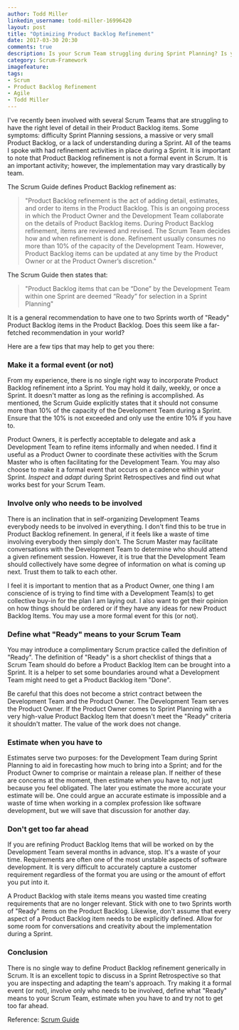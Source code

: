 ```yaml
---
author: Todd Miller
linkedin_username: todd-miller-16996420
layout: post
title: "Optimizing Product Backlog Refinement"
date: 2017-03-30 20:30
comments: true
description: Is your Scrum Team struggling during Sprint Planning? Is your Product Backlog in shambles?
category: Scrum-Framework
imagefeature:
tags:
- Scrum
- Product Backlog Refinement
- Agile
- Todd Miller
---
```


[//]: # (Situation)
I've recently been involved with several Scrum Teams that are struggling to have the right level of detail in their Product Backlog items. Some symptoms: difficulty Sprint Planning sessions, a massive or very small Product Backlog, or a lack of understanding during a Sprint. All of the teams I spoke with had refinement activities in place during a Sprint. It is important to note that Product Backlog refinement is not a formal event in Scrum. It is an important activity; however, the implementation may vary drastically by team.

The Scrum Guide defines Product Backlog refinement as:

>"Product Backlog refinement is the act of adding detail, estimates, and order to items in the Product Backlog. This is an ongoing process in which the Product Owner and the Development Team collaborate on the details of Product Backlog items. During Product Backlog refinement, items are reviewed and revised. The Scrum Team decides how and when refinement is done. Refinement usually consumes no more than 10% of the capacity of the Development Team. However, Product Backlog items can be updated at any time by the Product Owner or at the Product Owner’s discretion."

The Scrum Guide then states that:

>"Product Backlog items that can be “Done” by the Development Team within one Sprint are deemed “Ready” for selection in a Sprint Planning"

[//]: # (Complication)
[//]: # (Question)
It is a general recommendation to have one to two Sprints worth of "Ready" Product Backlog items in the Product Backlog. Does this seem like a far-fetched recommendation in your world?

Here are a few tips that may help to get you there:

### Make it a formal event (or not)
From my experience, there is no single right way to incorporate Product Backlog refinement into a Sprint. You may hold it daily, weekly, or once a Sprint. It doesn't matter as long as the refining is accomplished. As mentioned, the Scrum Guide explicitly states that it should not consume more than 10% of the capacity of the Development Team during a Sprint. Ensure that the 10% is not exceeded and only use the entire 10% if you have to.

Product Owners, it is perfectly acceptable to delegate and ask a Development Team to refine items informally and when needed. I find it useful as a Product Owner to coordinate these activities with the Scrum Master who is often facilitating for the Development Team. You may also choose to make it a formal event that occurs on a cadence within your Sprint. *Inspect* and *adapt* during Sprint Retrospectives and find out what works best for your Scrum Team.

### Involve only who needs to be involved
There is an inclination that in self-organizing Development Teams everybody needs to be involved in everything. I don't find this to be true in Product Backlog refinement. In general, if it feels like a waste of time involving everybody then simply don't. The Scrum Master may facilitate conversations with the Development Team to determine who should attend a given refinement session. However, it is true that the Development Team should collectively have some degree of information on what is coming up next. Trust them to talk to each other.

I feel it is important to mention that as a Product Owner, one thing I am conscience of is trying to find time with a Development Team(s) to get collective buy-in for the plan I am laying out. I also want to get their opinion on how things should be ordered or if they have any ideas for new Product Backlog Items. You may use a more formal event for this (or not).

### Define what "Ready" means to your Scrum Team
You may introduce a complimentary Scrum practice called the definition of "Ready". The definition of "Ready" is a short checklist of things that a Scrum Team should do before a Product Backlog Item can be brought into a Sprint. It is a helper to set some boundaries around what a Development Team might need to get a Product Backlog item "Done".

Be careful that this does not become a strict contract between the Development Team and the Product Owner. The Development Team serves the Product Owner. If the Product Owner comes to Sprint Planning with a very high-value Product Backlog Item that doesn't meet the "Ready" criteria it shouldn't matter. The value of the work does not change.

### Estimate when you have to
Estimates serve two purposes: for the Development Team during Sprint Planning to aid in forecasting how much to bring into a Sprint; and for the Product Owner to comprise or maintain a release plan. If neither of these are concerns at the moment, then estimate when you have to, not just because you feel obligated. The later you estimate the more accurate your estimate will be. One could argue an accurate estimate is impossible and a waste of time when working in a complex profession like software development, but we will save that discussion for another day.

### Don't get too far ahead
If you are refining Product Backlog Items that will be worked on by the Development Team several months in advance, stop. It's a waste of your time. Requirements are often one of the most unstable aspects of software development. It is very difficult to accurately capture a customer requirement regardless of the format you are using or the amount of effort you put into it.

A Product Backlog with stale items means you wasted time creating requirements that are no longer relevant. Stick with one to two Sprints worth of "Ready" items on the Product Backlog. Likewise, don't assume that every aspect of a Product Backlog item needs to be explicitly defined. Allow for some room for conversations and creativity about the implementation during a Sprint.

[//]: # (Conclusion)

### Conclusion
There is no single way to define Product Backlog refinement generically in Scrum. It is an excellent topic to discuss in a Sprint Retrospective so that you are inspecting and adapting the team's approach. Try making it a formal event (or not), involve only who needs to be involved, define what "Ready" means to your Scrum Team, estimate when you have to and try not to get too far ahead.

Reference: [Scrum Guide](http://scrumguides.org/scrum-guide.html)
